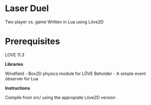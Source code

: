 # Laser Duel

Two player vs. game
Written in Lua using Löve2D

# Prerequisites

LOVE 11.3

**Libraries**

Windfield - Box2D physics module for LÖVE
Beholder - A simple event observer for Lua

**Instructions**

Compile from src/ using the appropiate Löve2D version